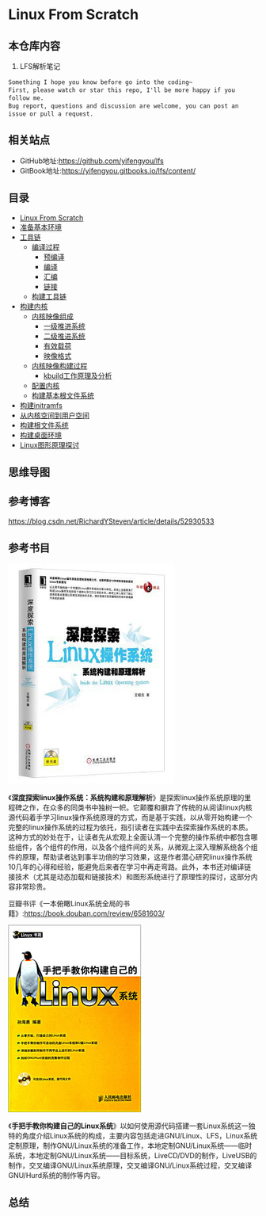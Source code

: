 # Linux From Scratch


## 本仓库内容

1. LFS解析笔记

```
Something I hope you know before go into the coding~
First, please watch or star this repo, I'll be more happy if you follow me.
Bug report, questions and discussion are welcome, you can post an issue or pull a request.
```

## 相关站点

* GitHub地址:<https://github.com/yifengyou/lfs>
* GitBook地址:<https://yifengyou.gitbooks.io/lfs/content/>

## 目录

* [Linux From Scratch](README.md)
* [准备基本环境](docs/准备基本环境/准备基本环境.md)
* [工具链](docs/工具链/工具链.md)
    * [编译过程](docs/工具链/编译过程.md)
        * [预编译](docs/工具链/预编译.md)
        * [编译](docs/工具链/编译.md)
        * [汇编](docs/工具链/汇编.md)
        * [链接](docs/工具链/链接.md)
    * [构建工具链](docs/工具链/构建工具链.md)
* [构建内核](docs/构建内核/构建内核.md)
    * [内核映像组成](docs/构建内核/内核映像组成.md)
        * [一级推进系统](docs/构建内核/一级推进系统.md)
        * [二级推进系统](docs/构建内核/二级推进系统.md)
        * [有效载荷](docs/构建内核/有效载荷.md)
        * [映像格式](docs/构建内核/映像格式.md)
    * [内核映像构建过程](docs/构建内核/内核映像构建过程.md)
        * [kbuild工作原理及分析](docs/构建内核/kbuild工作原理及分析.md)
    * [配置内核](docs/构建内核/配置内核.md)
    * [构建基本根文件系统](docs/构建内核/构建基本根文件系统.md)
* [构建initramfs](docs/构建initramfs/构建initramfs.md)
* [从内核空间到用户空间](docs/从内核空间到用户空间/从内核空间到用户空间.md)
* [构建根文件系统](docs/构建根文件系统/构建根文件系统.md)
* [构建桌面环境](docs/构建桌面环境/构建桌面环境.md)
* [Linux图形原理探讨](docs/Linux图形原理探讨/Linux图形原理探讨.md)



## 思维导图



## 参考博客

<https://blog.csdn.net/RichardYSteven/article/details/52930533>


## 参考书目

![1537002416622.png](image/1537002416622.png)

《**深度探索linux操作系统：系统构建和原理解析**》是探索linux操作系统原理的里程碑之作，在众多的同类书中独树一帜。它颠覆和摒弃了传统的从阅读linux内核源代码着手学习linux操作系统原理的方式，而是基于实践，以从零开始构建一个完整的linux操作系统的过程为依托，指引读者在实践中去探索操作系统的本质。这种方式的妙处在于，让读者先从宏观上全面认清一个完整的操作系统中都包含哪些组件，各个组件的作用，以及各个组件间的关系，从微观上深入理解系统各个组件的原理，帮助读者达到事半功倍的学习效果，这是作者潜心研究linux操作系统10几年的心得和经验，能避免后来者在学习中再走弯路。此外，本书还对编译链接技术（尤其是动态加载和链接技术）和图形系统进行了原理性的探讨，这部分内容非常珍贵。

豆瓣书评《一本俯瞰Linux系统全局的书籍》:<https://book.douban.com/review/6581603/>

![1537002661044.png](image/1537002661044.png)

《**手把手教你构建自己的Linux系统**》以如何使用源代码搭建一套Linux系统这一独特的角度介绍Linux系统的构成，主要内容包括走进GNU/Linux、LFS，Linux系统定制原理，制作GNU/Linux系统的准备工作，本地定制GNU/Linux系统——临时系统，本地定制GNU/Linux系统——目标系统，LiveCD/DVD的制作，LiveUSB的制作，交叉编译GNU/Linux系统原理，交叉编译GNU/Linux系统过程，交叉编译GNU/Hurd系统的制作等内容。

## 总结

```
```
